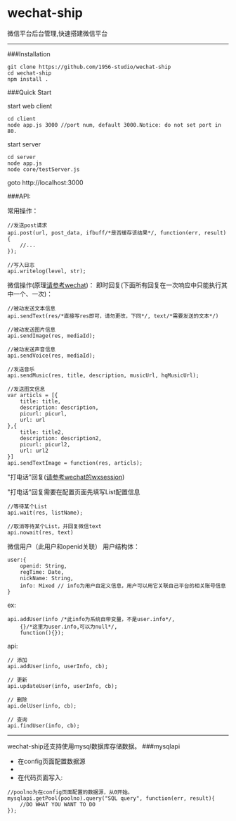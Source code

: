 wechat-ship
===========

微信平台后台管理,快速搭建微信平台

------------------
###Installation
```
git clone https://github.com/1956-studio/wechat-ship
cd wechat-ship
npm install .
```
###Quick Start

start web client
```
cd client
node app.js 3000 //port num, default 3000.Notice: do not set port in 80.
```
start server
```
cd server
node app.js
node core/testServer.js
```

goto http://localhost:3000

###API:

常用操作：
```
//发送post请求
api.post(url, post_data, ifbuff/*是否缓存该结果*/, function(err, result){
    //...
});
```
```
//写入日志
api.writelog(level, str);
```

微信操作(原理[请参考wechat](https://github.com/node-webot/wechat))：
即时回复(下面所有回复在一次响应中只能执行其中一个、一次)：
```
//被动发送文本信息
api.sendText(res/*直接写res即可，请勿更改，下同*/, text/*需要发送的文本*/)
```
```
//被动发送图片信息
api.sendImage(res, mediaId);
```
```
//被动发送声音信息
api.sendVoice(res, mediaId);
```
```
//发送音乐
api.sendMusic(res, title, description, musicUrl, hqMusicUrl);
```
```
//发送图文信息
var articls = [{
	title: title,
	description: description,
	picurl: picurl,
	url: url
},{
	title: title2,
	description: description2,
	picurl: picurl2,
	url: url2
}]
api.sendTextImage = function(res, articls);
```
"打电话"回复([请参考wechat的wxsession](https://github.com/node-webot/wechat#wxsession%E6%94%AF%E6%8C%81]))

"打电话"回复需要在配置页面先填写List配置信息
```
//等待某个List
api.wait(res, listName);
```
```
//取消等待某个List，并回复微信text
api.nowait(res, text)
```

微信用户（此用户和openid关联）
用户结构体：
```
user:{
	openid: String,
	regTime: Date,
	nickName: String,
	info: Mixed // info为用户自定义信息，用户可以用它关联自己平台的相关账号信息
}

```

ex:
```
api.addUser(info /*此info为系统自带变量，不是user.info*/, 
	{}/*这里为user.info,可以为null*/, 
	function(){});
```

api:
```
// 添加
api.addUser(info, userInfo, cb);
```

```
// 更新
api.updateUser(info, userInfo, cb);
```

```
// 删除
api.delUser(info, cb);
```

```
// 查询
api.findUser(info, cb);
```
------------
wechat-ship还支持使用mysql数据库存储数据。
###mysqlapi
* 在config页面配置数据源
* 
* 在代码页面写入:

```
//poolno为在config页面配置的数据源，从0开始。
mysqlapi.getPool(poolno).query("SQL query", function(err, result){
    //DO WHAT YOU WANT TO DO
});
```
